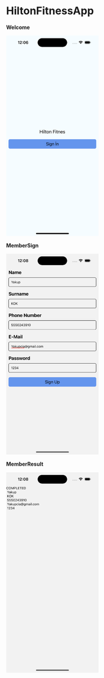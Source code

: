# HiltonFitnessApp

**Welcome**

<img src="fotos/Welcome.png"  width="250">

**MemberSign**

<img src="fotos/MemberSign.png" width="250">

**MemberResult**

<img src="fotos/MemberResult.png" width="250">



